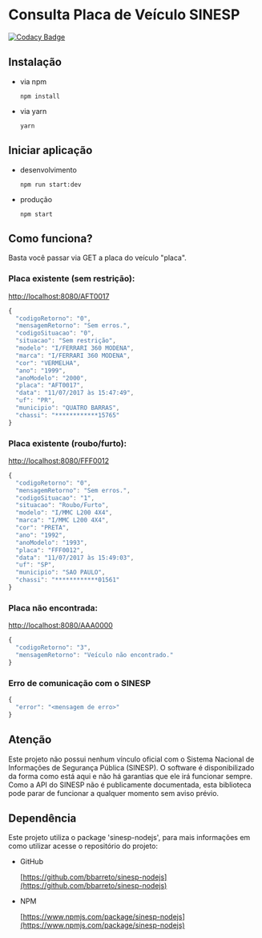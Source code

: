# Consulta Placa de Veículo SINESP

[![Codacy Badge](https://api.codacy.com/project/badge/Grade/1e7663a9e9174062852005b20da45213)](https://www.codacy.com/app/giovanigenerali/consulta-placa-nodejs?utm_source=github.com&amp;utm_medium=referral&amp;utm_content=wgenial/consulta-placa-nodejs&amp;utm_campaign=Badge_Grade)

## Instalação

  - via npm

    ```npm install```

  - via yarn
  
    ```yarn```

## Iniciar aplicação

- desenvolvimento

  ```npm run start:dev```

- produção
  
  ```npm start```

## Como funciona?

Basta você passar via GET a placa do veículo "placa".

### Placa existente (sem restrição):

[http://localhost:8080/AFT0017](http://localhost:8080/AFT0017)

```javascript
{
  "codigoRetorno": "0",
  "mensagemRetorno": "Sem erros.",
  "codigoSituacao": "0",
  "situacao": "Sem restrição",
  "modelo": "I/FERRARI 360 MODENA",
  "marca": "I/FERRARI 360 MODENA",
  "cor": "VERMELHA",
  "ano": "1999",
  "anoModelo": "2000",
  "placa": "AFT0017",
  "data": "11/07/2017 às 15:47:49",
  "uf": "PR",
  "municipio": "QUATRO BARRAS",
  "chassi": "************15765"
}
```

### Placa existente (roubo/furto):

[http://localhost:8080/FFF0012](http://localhost:8080/FFF0012)

```javascript
{
  "codigoRetorno": "0",
  "mensagemRetorno": "Sem erros.",
  "codigoSituacao": "1",
  "situacao": "Roubo/Furto",
  "modelo": "I/MMC L200 4X4",
  "marca": "I/MMC L200 4X4",
  "cor": "PRETA",
  "ano": "1992",
  "anoModelo": "1993",
  "placa": "FFF0012",
  "data": "11/07/2017 às 15:49:03",
  "uf": "SP",
  "municipio": "SAO PAULO",
  "chassi": "************01561"
}
```

### Placa não encontrada:

[http://localhost:8080/AAA0000](http://localhost:8080/AAA0000)

```javascript
{
  "codigoRetorno": "3",
  "mensagemRetorno": "Veículo não encontrado."
}
```

### Erro de comunicação com o SINESP

```javascript
{
  "error": "<mensagem de erro>"
}
```

## Atenção

Este projeto não possui nenhum vínculo oficial com o Sistema Nacional de Informações de Segurança Pública (SINESP). O software é disponibilizado da forma como está aqui e não há garantias que ele irá funcionar sempre. Como a API do SINESP não é publicamente documentada, esta biblioteca pode parar de funcionar a qualquer momento sem aviso prévio.


## Dependência

Este projeto utiliza o package 'sinesp-nodejs', para mais informações em como utilizar acesse o repositório do projeto:

- GitHub
  
  [https://github.com/bbarreto/sinesp-nodejs](https://github.com/bbarreto/sinesp-nodejs)

- NPM
  
  [https://www.npmjs.com/package/sinesp-nodejs](https://www.npmjs.com/package/sinesp-nodejs)
